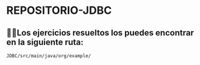 # REPOSITORIO-JDBC
## 👨‍💻Los ejercicios resueltos los puedes encontrar en la siguiente ruta:
`JDBC/src/main/java/org/example/`